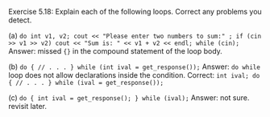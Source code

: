 Exercise 5.18: Explain each of the following loops. Correct any problems
you detect.

(a) 
`do
int v1, v2;
cout << "Please enter two numbers to sum:" ;
if (cin >> v1 >> v2)
cout << "Sum is: " << v1 + v2 << endl;
while (cin);`
Answer: missed `{}` in the compound statement of the loop body.

(b) 
`do {
	// . . .
} while (int ival = get_response());`
Answer: `do while` loop does not allow declarations inside the condition.
Correct:
`int ival;
do {
	// . . .
} while (ival = get_response());`

(c) 
`do {
int ival = get_response();
} while (ival);`
Answer: not sure. revisit later.